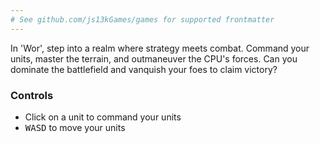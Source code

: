 ```yaml
---
# See github.com/js13kGames/games for supported frontmatter
---
```

In 'Wor', step into a realm where strategy meets combat. Command your units, master the terrain, and outmaneuver the CPU's forces. Can you dominate the battlefield and vanquish your foes to claim victory?

### Controls
- Click on a unit to command your units
- <kbd>W</kbd><kbd>A</kbd><kbd>S</kbd><kbd>D</kbd> to move your units